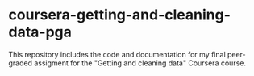 # coursera-getting-and-cleaning-data-pga
This repository includes the code and documentation for my final peer-graded assigment for the "Getting and cleaning data" Coursera course.
